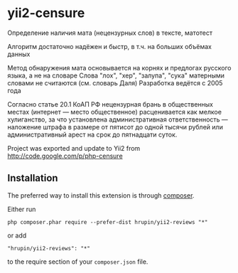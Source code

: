 # yii2-censure

Определение наличия мата (нецензурных слов) в тексте, матотест

Алгоритм достаточно надёжен и быстр, в т.ч. на больших объёмах данных

Метод обнаружения мата основывается на корнях и предлогах русского языка, а не на словаре
Слова "лох", "хер", "залупа", "сука" матерными словами не считаются (см. словарь Даля)
Разработка ведётся с 2005 года

Согласно статье 20.1 КоАП РФ нецензурная брань в общественных местах (интернет — место общественное) расценивается как мелкое хулиганство, за что установлена административная ответственность — наложение штрафа в размере от пятисот до одной тысячи рублей или административный арест на срок до пятнадцати суток.

Project was exported and update to Yii2 from http://code.google.com/p/php-censure


Installation
------------

The preferred way to install this extension is through [composer](http://getcomposer.org/download/).

Either run

```
php composer.phar require --prefer-dist hrupin/yii2-reviews "*"
```

or add

```
"hrupin/yii2-reviews": "*"
```

to the require section of your `composer.json` file.
